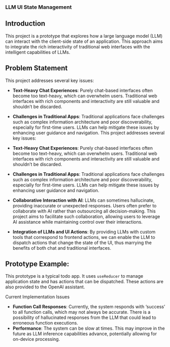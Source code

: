 
### LLM UI State Management

## Introduction

This project is a prototype that explores how a large language model (LLM) can interact with the client-side state of an application. This approach aims to integrate the rich interactivity of traditional web interfaces with the intelligent capabilities of LLMs.

## Problem Statement

This project addresses several key issues:

* **Text-Heavy Chat Experiences**: Purely chat-based interfaces often become too text-heavy, which can overwhelm users. Traditional web interfaces with rich components and interactivity are still valuable and shouldn’t be discarded.
* **Challenges in Traditional Apps**: Traditional applications face challenges such as complex information architecture and poor discoverability, especially for first-time users. LLMs can help mitigate these issues by enhancing user guidance and navigation.
This project addresses several key issues:

* **Text-Heavy Chat Experiences**: Purely chat-based interfaces often become too text-heavy, which can overwhelm users. Traditional web interfaces with rich components and interactivity are still valuable and shouldn’t be discarded.
* **Challenges in Traditional Apps**: Traditional applications face challenges such as complex information architecture and poor discoverability, especially for first-time users. LLMs can help mitigate these issues by enhancing user guidance and navigation.
* **Collaborative Interaction with AI**: LLMs can sometimes hallucinate, providing inaccurate or unexpected responses. Users often prefer to collaborate with AI rather than outsourcing all decision-making. This project aims to facilitate such collaboration, allowing users to leverage AI assistance while maintaining control over their interactions.
* **Integration of LLMs and UI Actions**: By providing LLMs with custom tools that correspond to frontend actions, we can enable the LLM to dispatch actions that change the state of the UI, thus marrying the benefits of both chat and traditional interfaces.

## Prototype Example:

This prototype is a typical todo app. It uses `useReducer` to manage application state and has actions that can be dispatched. These actions are also provided to the OpenAI assistant.

Current Implementation Issues

* **Function Call Responses**: Currently, the system responds with ‘success’ to all function calls, which may not always be accurate. There is a possibility of hallucinated responses from the LLM that could lead to erroneous function executions.
* **Performance**: The system can be slow at times. This may improve in the future as LLM inference capabilities advance, potentially allowing for on-device processing.